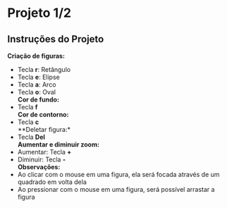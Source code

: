 # Projeto 1/2<br>
## Instruções do Projeto<br>
**Criação de figuras:**
- Tecla **r**: Retângulo
- Tecla **e**: Elipse
- Tecla **a**: Arco
- Tecla **o**: Oval<br>
**Cor de fundo:**<br>
- Tecla **f**<br>
**Cor de contorno:**<br>
- Tecla **c**<br>
**Deletar figura:*<br>
- Tecla **Del**<br>
**Aumentar e diminuir zoom:**<br>
- Aumentar: Tecla **+**
- Diminuir: Tecla **-**<br>
**Observações:**<br>
- Ao clicar com o mouse em uma figura, ela será focada através de um quadrado em volta dela
- Ao pressionar com o mouse em uma figura, será possível arrastar a figura
